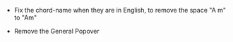 * Fix the chord-name when they are in English, to remove the space "A m" to "Am"

* Remove the General Popover
